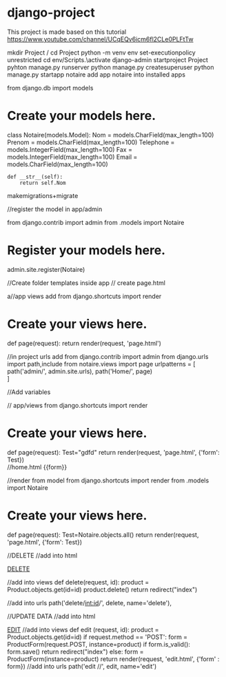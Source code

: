 # django-project
This project is made based on this tutorial
https://www.youtube.com/channel/UCqEQv6icm6fl2CLe0PLFtTw 

mkdir Project / cd Project
python -m venv env
set-executionpolicy unrestricted
cd env/Scripts.\activate
django-admin startproject Project	
pyhton manage.py runserver
python manage.py createsuperuser
python manage.py startapp notaire
add app notaire into installed apps

from django.db import models

# Create your models here.
class Notaire(models.Model):
    Nom = models.CharField(max_length=100)
    Prenom = models.CharField(max_length=100)
    Telephone = models.IntegerField(max_length=100)
    Fax = models.IntegerField(max_length=100)
    Email = models.CharField(max_length=100)

    def __str__(self):
        return self.Nom

makemigrations+migrate

//register the model in app/admin

from django.contrib import admin
from .models import Notaire 
# Register your models here.
admin.site.register(Notaire)

//Create folder templates inside app 
// create page.html

a//app views add 
from django.shortcuts import render

# Create your views here.
def page(request):
    return render(request, 'page.html')

//in project urls  add
from django.contrib import admin
from django.urls import path,include
from notaire.views import page
urlpatterns = [
    path('admin/', admin.site.urls),
    path('Home/', page)   
]


//Add variables

// app/views
from django.shortcuts import render

# Create your views here.
def page(request):
    Test="gdfd"
    return render(request, 'page.html',  {'form': Test})   
//home.html
{{form}}

//render from model
from django.shortcuts import render
from .models import Notaire

# Create your views here.
def page(request):
    Test=Notaire.objects.all()
    return render(request, 'page.html',  {'form': Test})   



//DELETE
//add into html
<td><a href="{% url 'delete' item.id %}">DELETE</a></td>         

//add into views
def delete(request, id):
    product = Product.objects.get(id=id)
    product.delete()
    return redirect("index")

//add into urls
    path('delete/<int:id>/', delete, name='delete'),


//UPDATE DATA
//add into html
<td><a href="{% url 'edit' item.id %}">EDIT</a></td>
//add into views
def edit (request, id):
    product = Product.objects.get(id=id)
    if request.method == 'POST':
        form = ProductForm(request.POST, instance=product)
        if form.is_valid():
            form.save()
            return redirect("index")
    else:
        form = ProductForm(instance=product)
    return render(request, 'edit.html', {'form' : form})
//add into urls
path('edit /<int:id>/', edit, name='edit')



